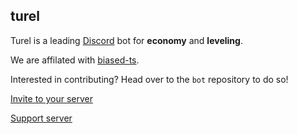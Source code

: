 ## turel

Turel is a leading [Discord](https://discord.gg) bot for **economy** and **leveling**. 

We are affilated with [biased-ts](https://github.com/biased-ts).

Interested in contributing? Head over to the `bot` repository to do so!

[Invite to your server](https://discord.com/api/oauth2/authorize?client_id=1054601338312466505&permissions=8&scope=bot%20applications.commands)


[Support server](https://discord.gg/q2QJaBABwP)
